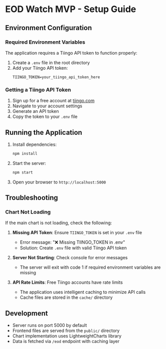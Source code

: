 # EOD Watch MVP - Setup Guide

## Environment Configuration

### Required Environment Variables

The application requires a Tiingo API token to function properly:

1. Create a `.env` file in the root directory
2. Add your Tiingo API token:
   ```
   TIINGO_TOKEN=your_tiingo_api_token_here
   ```

### Getting a Tiingo API Token

1. Sign up for a free account at [tiingo.com](https://www.tiingo.com/)
2. Navigate to your account settings
3. Generate an API token
4. Copy the token to your `.env` file

## Running the Application

1. Install dependencies:
   ```bash
   npm install
   ```

2. Start the server:
   ```bash
   npm start
   ```

3. Open your browser to `http://localhost:5000`

## Troubleshooting

### Chart Not Loading

If the main chart is not loading, check the following:

1. **Missing API Token**: Ensure `TIINGO_TOKEN` is set in your `.env` file
   - Error message: "❌ Missing TIINGO_TOKEN in .env"
   - Solution: Create `.env` file with valid Tiingo API token

2. **Server Not Starting**: Check console for error messages
   - The server will exit with code 1 if required environment variables are missing

3. **API Rate Limits**: Free Tiingo accounts have rate limits
   - The application uses intelligent caching to minimize API calls
   - Cache files are stored in the `cache/` directory

## Development

- Server runs on port 5000 by default
- Frontend files are served from the `public/` directory
- Chart implementation uses LightweightCharts library
- Data is fetched via `/eod` endpoint with caching layer
